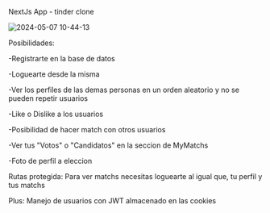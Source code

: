 NextJs App - tinder clone

![2024-05-07 10-44-13](https://github.com/MaxZc7/NextJs-TinderApp/assets/125506170/84ed022f-d777-4bb1-83fd-05f608df4fb3)

Posibilidades:

-Registrarte en la base de datos

-Loguearte desde la misma

-Ver los perfiles de las demas personas en un orden aleatorio y no se pueden repetir usuarios

-Like o Dislike a los usuarios

-Posibilidad de hacer match con otros usuarios

-Ver tus "Votos" o "Candidatos" en la seccion de MyMatchs

-Foto de perfil a eleccion

Rutas protegida: Para ver matchs necesitas loguearte al igual que, tu perfil y tus matchs

Plus: Manejo de usuarios con JWT almacenado en las cookies
